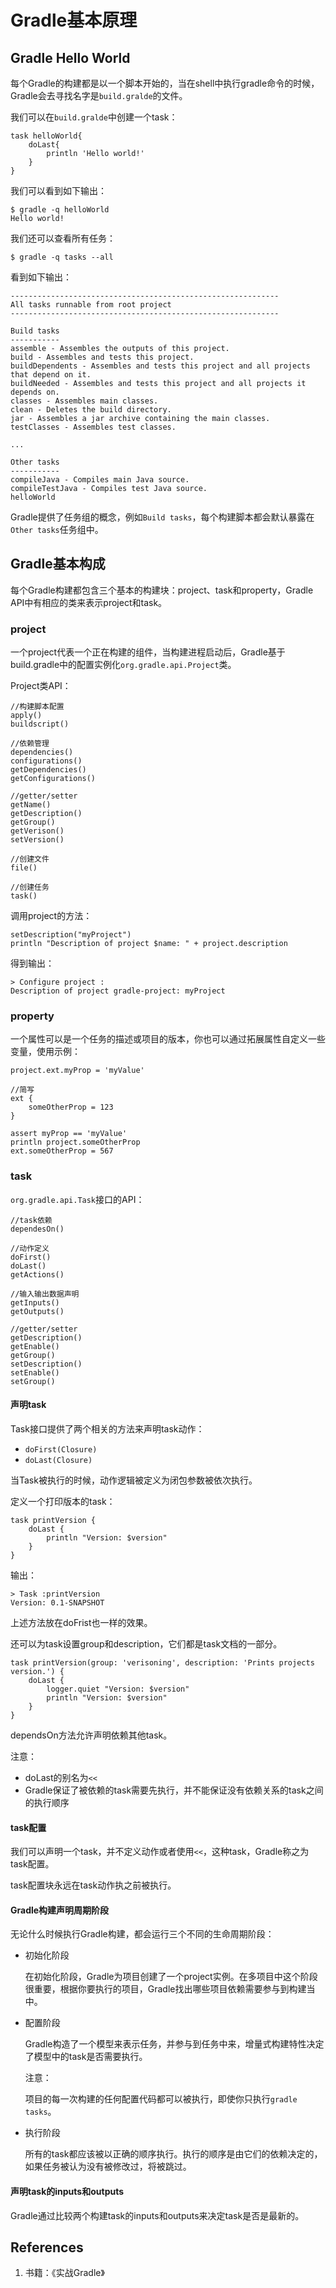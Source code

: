 # Gradle基本原理

## Gradle Hello World

每个Gradle的构建都是以一个脚本开始的，当在shell中执行gradle命令的时候，Gradle会去寻找名字是`build.gralde`的文件。

我们可以在`build.gralde`中创建一个task：

```
task helloWorld{
    doLast{
        println 'Hello world!'
    }
}
```

我们可以看到如下输出：

```
$ gradle -q helloWorld
Hello world!
```

我们还可以查看所有任务：

```
$ gradle -q tasks --all
```

看到如下输出：

```
------------------------------------------------------------
All tasks runnable from root project
------------------------------------------------------------

Build tasks
-----------
assemble - Assembles the outputs of this project.
build - Assembles and tests this project.
buildDependents - Assembles and tests this project and all projects that depend on it.
buildNeeded - Assembles and tests this project and all projects it depends on.
classes - Assembles main classes.
clean - Deletes the build directory.
jar - Assembles a jar archive containing the main classes.
testClasses - Assembles test classes.

...

Other tasks
-----------
compileJava - Compiles main Java source.
compileTestJava - Compiles test Java source.
helloWorld
```

Gradle提供了任务组的概念，例如`Build tasks`，每个构建脚本都会默认暴露在`Other tasks`任务组中。

## Gradle基本构成

每个Gradle构建都包含三个基本的构建块：project、task和property，Gradle API中有相应的类来表示project和task。

### project

一个project代表一个正在构建的组件，当构建进程启动后，Gradle基于build.gradle中的配置实例化`org.gradle.api.Project`类。

Project类API：

```
//构建脚本配置
apply()
buildscript()

//依赖管理
dependencies()
configurations()
getDependencies()
getConfigurations()

//getter/setter
getName()
getDescription()
getGroup()
getVerison()
setVersion()

//创建文件
file()

//创建任务
task()
```

调用project的方法：

```
setDescription("myProject")
println "Description of project $name: " + project.description
```

得到输出：

```
> Configure project :
Description of project gradle-project: myProject
```

### property

一个属性可以是一个任务的描述或项目的版本，你也可以通过拓展属性自定义一些变量，使用示例：

```
project.ext.myProp = 'myValue'

//简写
ext {
    someOtherProp = 123
}

assert myProp == 'myValue'
println project.someOtherProp
ext.someOtherProp = 567
```

### task

`org.gradle.api.Task`接口的API：

```
//task依赖
dependesOn()

//动作定义
doFirst()
doLast()
getActions()

//输入输出数据声明
getInputs()
getOutputs()

//getter/setter
getDescription()
getEnable()
getGroup()
setDescription()
setEnable()
setGroup()
```

#### 声明task

Task接口提供了两个相关的方法来声明task动作：

- `doFirst(Closure)`
- `doLast(Closure)`

当Task被执行的时候，动作逻辑被定义为闭包参数被依次执行。

定义一个打印版本的task：

```
task printVersion {
    doLast {
        println "Version: $version"
    }
}
```

输出：

```
> Task :printVersion
Version: 0.1-SNAPSHOT
```

上述方法放在doFrist也一样的效果。

还可以为task设置group和description，它们都是task文档的一部分。

```
task printVersion(group: 'verisoning', description: 'Prints projects version.') {
    doLast {
        logger.quiet "Version: $version"
        println "Version: $version"
    }
}
```

dependsOn方法允许声明依赖其他task。

注意：

- doLast的别名为`<<`
- Gradle保证了被依赖的task需要先执行，并不能保证没有依赖关系的task之间的执行顺序

#### task配置

我们可以声明一个task，并不定义动作或者使用`<<`，这种task，Gradle称之为task配置。

task配置块永远在task动作执之前被执行。

#### Gradle构建声明周期阶段

无论什么时候执行Gradle构建，都会运行三个不同的生命周期阶段：

- 初始化阶段

  在初始化阶段，Gradle为项目创建了一个project实例。在多项目中这个阶段很重要，根据你要执行的项目，Gradle找出哪些项目依赖需要参与到构建当中。

- 配置阶段

  Gradle构造了一个模型来表示任务，并参与到任务中来，增量式构建特性决定了模型中的task是否需要执行。

  注意：

  项目的每一次构建的任何配置代码都可以被执行，即使你只执行`gradle tasks`。

- 执行阶段

  所有的task都应该被以正确的顺序执行。执行的顺序是由它们的依赖决定的，如果任务被认为没有被修改过，将被跳过。

#### 声明task的inputs和outputs

Gradle通过比较两个构建task的inputs和outputs来决定task是否是最新的。

## References

1. 书籍：《实战Gradle》